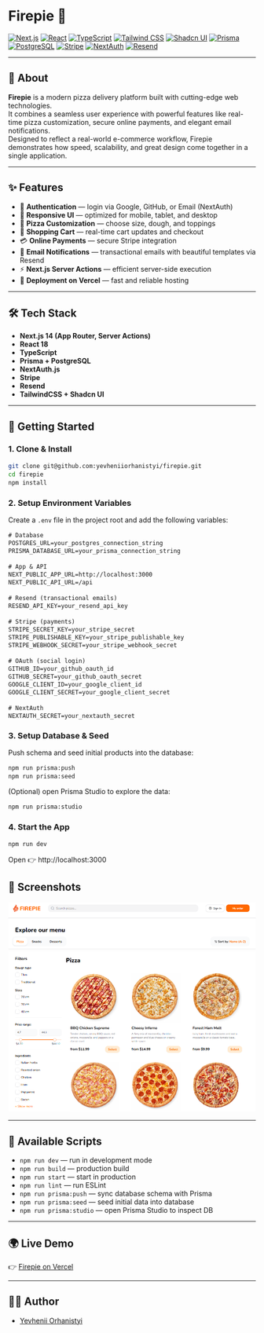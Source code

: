 # Firepie 🍕  

[![Next.js](https://img.shields.io/badge/Next.js-000?logo=next.js&logoColor=white&style=for-the-badge)](https://nextjs.org/)
[![React](https://img.shields.io/badge/React-61DAFB?logo=react&logoColor=black&style=for-the-badge)](https://reactjs.org/)
[![TypeScript](https://img.shields.io/badge/TypeScript-3178C6?logo=typescript&logoColor=white&style=for-the-badge)](https://www.typescriptlang.org/)
[![Tailwind CSS](https://img.shields.io/badge/TailwindCSS-38B2AC?logo=tailwind-css&logoColor=white&style=for-the-badge)](https://tailwindcss.com/)
[![Shadcn UI](https://img.shields.io/badge/Shadcn_UI-000000?style=for-the-badge)](https://ui.shadcn.dev/)
[![Prisma](https://img.shields.io/badge/Prisma-3982CE?style=for-the-badge&logo=Prisma&logoColor=white)](https://www.prisma.io/)
[![PostgreSQL](https://img.shields.io/badge/PostgreSQL-316192?logo=postgresql&logoColor=white&style=for-the-badge)](https://www.postgresql.org/)
[![Stripe](https://img.shields.io/badge/Stripe-635BFF?logo=stripe&logoColor=white&style=for-the-badge)](https://stripe.com/)
[![NextAuth](https://img.shields.io/badge/NextAuth.js-000?style=for-the-badge)](https://next-auth.js.org/)
[![Resend](https://img.shields.io/badge/Resend-FF6F61?style=for-the-badge)](https://resend.com/)  

---

## 🍕 About  

**Firepie** is a modern pizza delivery platform built with cutting-edge web technologies.  
It combines a seamless user experience with powerful features like real-time pizza customization, secure online payments, and elegant email notifications.  
Designed to reflect a real-world e-commerce workflow, Firepie demonstrates how speed, scalability, and great design come together in a single application.  

---

## ✨ Features  

- 👤 **Authentication** — login via Google, GitHub, or Email (NextAuth)  
- 📱 **Responsive UI** — optimized for mobile, tablet, and desktop  
- 🍕 **Pizza Customization** — choose size, dough, and toppings  
- 🛒 **Shopping Cart** — real-time cart updates and checkout  
- 💳 **Online Payments** — secure Stripe integration  
- 📧 **Email Notifications** — transactional emails with beautiful templates via Resend  
- ⚡ **Next.js Server Actions** — efficient server-side execution  
- 🚀 **Deployment on Vercel** — fast and reliable hosting  

---

## 🛠️ Tech Stack  

- **Next.js 14 (App Router, Server Actions)**  
- **React 18**  
- **TypeScript**  
- **Prisma + PostgreSQL**
- **NextAuth.js**
- **Stripe**
- **Resend**
- **TailwindCSS + Shadcn UI**

---

## 🚀 Getting Started  

### 1. Clone & Install  

```bash
git clone git@github.com:yevheniiorhanistyi/firepie.git
cd firepie
npm install
```

### 2. Setup Environment Variables  

Create a `.env` file in the project root and add the following variables:  

```env
# Database
POSTGRES_URL=your_postgres_connection_string
PRISMA_DATABASE_URL=your_prisma_connection_string

# App & API
NEXT_PUBLIC_APP_URL=http://localhost:3000
NEXT_PUBLIC_API_URL=/api

# Resend (transactional emails)
RESEND_API_KEY=your_resend_api_key

# Stripe (payments)
STRIPE_SECRET_KEY=your_stripe_secret
STRIPE_PUBLISHABLE_KEY=your_stripe_publishable_key
STRIPE_WEBHOOK_SECRET=your_stripe_webhook_secret

# OAuth (social login)
GITHUB_ID=your_github_oauth_id
GITHUB_SECRET=your_github_oauth_secret
GOOGLE_CLIENT_ID=your_google_client_id
GOOGLE_CLIENT_SECRET=your_google_client_secret

# NextAuth
NEXTAUTH_SECRET=your_nextauth_secret
```

### 3. Setup Database & Seed  

Push schema and seed initial products into the database:  

```bash
npm run prisma:push
npm run prisma:seed
```

(Optional) open Prisma Studio to explore the data:  

```bash
npm run prisma:studio
```

### 4. Start the App  

```bash
npm run dev
```

Open 👉 http://localhost:3000  

## 📸 Screenshots  

![Preview](https://github.com/yevheniiorhanistyi/Firepie/blob/main/public/images/preview.png?raw=true)

---

## 📜 Available Scripts  

- `npm run dev` — run in development mode  
- `npm run build` — production build  
- `npm run start` — start in production  
- `npm run lint` — run ESLint  
- `npm run prisma:push` — sync database schema with Prisma  
- `npm run prisma:seed` — seed initial data into database  
- `npm run prisma:studio` — open Prisma Studio to inspect DB  

---

## 🌍 Live Demo  

👉 [Firepie on Vercel](https://firepie.site)

---

## 👨‍💻 Author  

- [Yevhenii Orhanistyi](https://github.com/yevheniiorhanistyi)  
